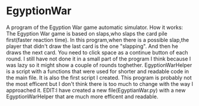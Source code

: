 # EgyptionWar
A program of the Egyption War game automatic simulator.
How it works:
The Egyption War game is based on slaps,who slaps the card pile first(faster reaction time).
In this program,when there is a possible slap,the player that didn't draw the last card is the one "slapping".
And then he draws the next card.
You need to click space as a continue button of each round.
I still have not done it in a small part of the program I think because I was lazy so it might show a couple of rounds toghether.
EgyptionWarHelper is a script with a functions that were used for shorter and readable code in the main file.
It is also the first script I created.
This program is probably not the most efficent but I don't think there is too much to change with the way I approached it.
EDIT:I have created a new file(EgyptianWar.py) with a new EgyptionWarHelper that are much more efficent and readable.
